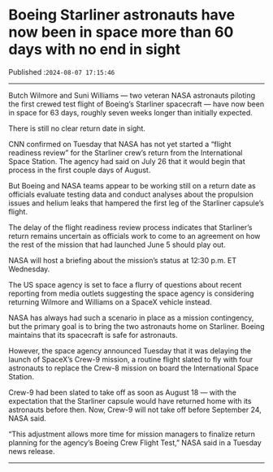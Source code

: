 # Boeing Starliner astronauts have now been in space more than 60 days with no end in sight

Published :`2024-08-07 17:15:46`

---

Butch Wilmore and Suni Williams — two veteran NASA astronauts piloting the first crewed test flight of Boeing’s Starliner spacecraft — have now been in space for 63 days, roughly seven weeks longer than initially expected.

There is still no clear return date in sight.

CNN confirmed on Tuesday that NASA has not yet started a “flight readiness review” for the Starliner crew’s return from the International Space Station. The agency had said on July 26 that it would begin that process in the first couple days of August.

But Boeing and NASA teams appear to be working still on a return date as officials evaluate testing data and conduct analyses about the propulsion issues and helium leaks that hampered the first leg of the Starliner capsule’s flight.

The delay of the flight readiness review process indicates that Starliner’s return remains uncertain as officials work to come to an agreement on how the rest of the mission that had launched June 5 should play out.

NASA will host a briefing about the mission’s status at 12:30 p.m. ET Wednesday.

The US space agency is set to face a flurry of questions about recent reporting from media outlets suggesting the space agency is considering returning Wilmore and Williams on a SpaceX vehicle instead.

NASA has always had such a scenario in place as a mission contingency, but the primary goal is to bring the two astronauts home on Starliner. Boeing maintains that its spacecraft is safe for astronauts.

However, the space agency announced Tuesday that it was delaying the launch of SpaceX’s Crew-9 mission, a routine flight slated to fly with four astronauts to replace the Crew-8 mission on board the International Space Station.

Crew-9 had been slated to take off as soon as August 18 — with the expectation that the Starliner capsule would have returned home with its astronauts before then. Now, Crew-9 will not take off before September 24, NASA said.

“This adjustment allows more time for mission managers to finalize return planning for the agency’s Boeing Crew Flight Test,” NASA said in a Tuesday news release.

---

